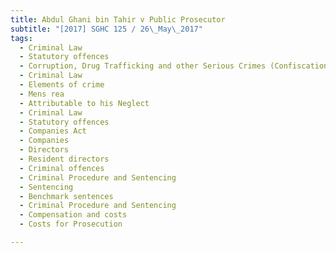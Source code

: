 ```yaml
---
title: Abdul Ghani bin Tahir v Public Prosecutor 
subtitle: "[2017] SGHC 125 / 26\_May\_2017"
tags:
  - Criminal Law
  - Statutory offences
  - Corruption, Drug Trafficking and other Serious Crimes (Confiscation of Benefits) Act
  - Criminal Law
  - Elements of crime
  - Mens rea
  - Attributable to his Neglect
  - Criminal Law
  - Statutory offences
  - Companies Act
  - Companies
  - Directors
  - Resident directors
  - Criminal offences
  - Criminal Procedure and Sentencing
  - Sentencing
  - Benchmark sentences
  - Criminal Procedure and Sentencing
  - Compensation and costs
  - Costs for Prosecution

---
```


